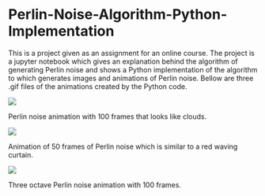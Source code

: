 # Perlin-Noise-Algorithm-Python-Implementation
  This is a project given as an assignment for an online course. The project is a jupyter notebook which gives an explanation behind the algorithm of generating Perlin noise 
and shows a Python implementation of the algorithm to which generates images and animations of Perlin noise. Bellow are three .gif files of the animations created by the Python code.

![](https://github.com/aleksgaleksiev/Perlin-Noise-Algorithm-Python-Implementation/blob/main/Figures/PerlinClouds.gif)

Perlin noise animation with 100 frames that looks like clouds.

![](https://github.com/aleksgaleksiev/Perlin-Noise-Algorithm-Python-Implementation/blob/main/Figures/PerlinCurtain.gif)

Animation of 50 frames of Perlin noise which is similar to a red waving curtain.

![](https://github.com/aleksgaleksiev/Perlin-Noise-Algorithm-Python-Implementation/blob/main/Figures/PerlinNoise.gif)

Three octave Perlin noise animation with 100 frames.






